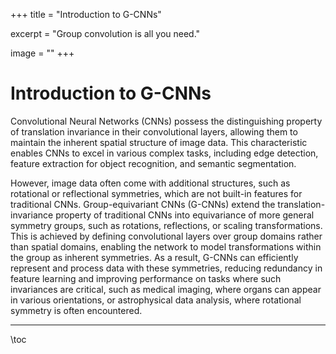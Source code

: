 +++
title = "Introduction to G-CNNs"

excerpt = "Group convolution is all you need."

image = ""
+++

# Introduction to G-CNNs

Convolutional Neural Networks (CNNs) possess the distinguishing property of translation invariance in their convolutional layers, allowing them to maintain the inherent spatial structure of image data. This characteristic enables CNNs to excel in various complex tasks, including edge detection, feature extraction for object recognition, and semantic segmentation.

However, image data often come with additional structures, such as rotational or reflectional symmetries, which are not built-in features for traditional CNNs. Group-equivariant CNNs (G-CNNs) extend the translation-invariance property of traditional CNNs into equivariance of more general symmetry groups, such as rotations, reflections, or scaling transformations. This is achieved by defining convolutional layers over group domains rather than spatial domains, enabling the network to model transformations within the group as inherent symmetries. As a result, G-CNNs can efficiently represent and process data with these symmetries, reducing redundancy in feature learning and improving performance on tasks where such invariances are critical, such as medical imaging, where organs can appear in various orientations, or astrophysical data analysis, where rotational symmetry is often encountered.

***

\toc